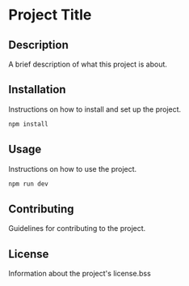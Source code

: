 # Project Title

## Description

A brief description of what this project is about.

## Installation

Instructions on how to install and set up the project.

```bash
npm install
```

## Usage

Instructions on how to use the project.

```bash
npm run dev
```

## Contributing

Guidelines for contributing to the project.

## License

Information about the project's license.bss
